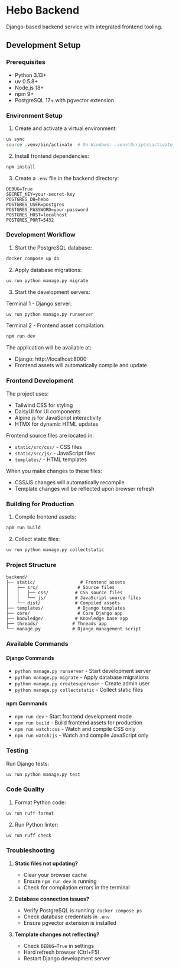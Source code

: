 # Hebo Backend

Django-based backend service with integrated frontend tooling.

## Development Setup

### Prerequisites

- Python 3.13+
- uv 0.5.8+
- Node.js 18+
- npm 9+
- PostgreSQL 17+ with pgvector extension

### Environment Setup

1. Create and activate a virtual environment:
```bash
uv sync
source .venv/bin/activate  # On Windows: .venv\Scripts\activate
```

2. Install frontend dependencies:
```bash
npm install
```

3. Create a `.env` file in the backend directory:
```env
DEBUG=True
SECRET_KEY=your-secret-key
POSTGRES_DB=hebo
POSTGRES_USER=postgres
POSTGRES_PASSWORD=your-password
POSTGRES_HOST=localhost
POSTGRES_PORT=5432
```

### Development Workflow

1. Start the PostgreSQL database:
```bash
docker compose up db
```

2. Apply database migrations:
```bash
uv run python manage.py migrate
```

3. Start the development servers:

Terminal 1 - Django server:
```bash
uv run python manage.py runserver
```

Terminal 2 - Frontend asset compilation:
```bash
npm run dev
```

The application will be available at:
- Django: http://localhost:8000
- Frontend assets will automatically compile and update

### Frontend Development

The project uses:
- Tailwind CSS for styling
- DaisyUI for UI components
- Alpine.js for JavaScript interactivity
- HTMX for dynamic HTML updates

Frontend source files are located in:
- `static/src/css/` - CSS files
- `static/src/js/` - JavaScript files
- `templates/` - HTML templates

When you make changes to these files:
- CSS/JS changes will automatically recompile
- Template changes will be reflected upon browser refresh

### Building for Production

1. Compile frontend assets:
```bash
npm run build
```

2. Collect static files:
```bash
uv run python manage.py collectstatic
```

### Project Structure

```
backend/
├── static/                 # Frontend assets
│   ├── src/               # Source files
│   │   ├── css/          # CSS source files
│   │   └── js/           # JavaScript source files
│   └── dist/             # Compiled assets
├── templates/             # Django templates
├── core/                  # Core Django app
├── knowledge/            # Knowledge base app
├── threads/             # Threads app
└── manage.py            # Django management script
```

### Available Commands

#### Django Commands
- `python manage.py runserver` - Start development server
- `python manage.py migrate` - Apply database migrations
- `python manage.py createsuperuser` - Create admin user
- `python manage.py collectstatic` - Collect static files

#### npm Commands
- `npm run dev` - Start frontend development mode
- `npm run build` - Build frontend assets for production
- `npm run watch:css` - Watch and compile CSS only
- `npm run watch:js` - Watch and compile JavaScript only

### Testing

Run Django tests:
```bash
uv run python manage.py test
```

### Code Quality

1. Format Python code:
```bash
uv run ruff format
```

2. Run Python linter:
```bash
uv run ruff check
```

### Troubleshooting

1. **Static files not updating?**
   - Clear your browser cache
   - Ensure `npm run dev` is running
   - Check for compilation errors in the terminal

2. **Database connection issues?**
   - Verify PostgreSQL is running: `docker compose ps`
   - Check database credentials in `.env`
   - Ensure pgvector extension is installed

3. **Template changes not reflecting?**
   - Check `DEBUG=True` in settings
   - Hard refresh browser (Ctrl+F5)
   - Restart Django development server